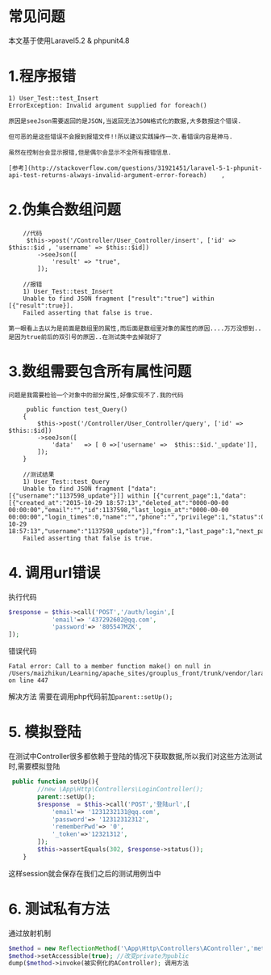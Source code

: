 # 常见问题

本文基于使用Laravel5.2 & phpunit4.8 

# 1.程序报错

	1) User_Test::test_Insert
	ErrorException: Invalid argument supplied for foreach()
	
	原因是seeJson需要返回的是JSON,当返回无法JSON格式化的数据,大多数报这个错误.

	但可恶的是这些错误不会报到报错文件!!所以建议实践操作一次.看错误内容是神马.

	虽然在控制台会显示报错,但是偶尔会显示不全所有报错信息.

	[参考](http://stackoverflow.com/questions/31921451/laravel-5-1-phpunit-api-test-returns-always-invalid-argument-error-foreach)	,

# 2.伪集合数组问题
		
		//代码
		 $this->post('/Controller/User_Controller/insert', ['id' =>  $this::$id , 'username' => $this::$id])
            ->seeJson([
                'result' => "true",
            ]);
		
		//报错
		1) User_Test::test_Insert
		Unable to find JSON fragment ["result":"true"] within [{"result":true}].
		Failed asserting that false is true.
		
	第一眼看上去以为是前面是数组里的属性,而后面是数组里对象的属性的原因....万万没想到..是因为true前后的双引号的原因..在测试类中去掉就好了	
	
# 3.数组需要包含所有属性问题

	问题是我需要检验一个对象中的部分属性,好像实现不了.我的代码
	
		 public function test_Query()
    	{
        	$this->post('/Controller/User_Controller/query', ['id' => $this::$id])
            ->seeJson([
                'data'   => [ 0 =>['username' =>  $this::$id.'_update']],
            ]);
    	}
		
		//测试结果
		1) User_Test::test_Query
		Unable to find JSON fragment ["data":[{"username":"1137598_update"}]] within [{"current_page":1,"data":[{"created_at":"2015-10-29 18:57:13","deleted_at":"0000-00-00 00:00:00","email":"","id":1137598,"last_login_at":"0000-00-00 00:00:00","login_times":0,"name":"","phone":"","privilege":1,"status":0,"updated_at":"2015-10-29 18:57:13","username":"1137598_update"}],"from":1,"last_page":1,"next_page_url":null,"per_page":20,"prev_page_url":null,"to":1,"total":1}].
		Failed asserting that false is true.
        
# 4. 调用url错误

执行代码
```php
$response = $this->call('POST','/auth/login',[
            'email'=> '437292602@qq.com',
            'password'=> '805547MZK',
]);
```

错误代码

```
Fatal error: Call to a member function make() on null in /Users/maizhikun/Learning/apache_sites/grouplus_front/trunk/vendor/laravel/framework/src/Illuminate/Foundation/Testing/Concerns/MakesHttpRequests.php on line 447
```

解决方法
需要在调用php代码前加`parent::setUp();`

# 5. 模拟登陆

在测试中Controller很多都依赖于登陆的情况下获取数据,所以我们对这些方法测试时,需要模拟登陆
```php
 public function setUp(){
        //new \App\Http\Controllers\LoginController();
        parent::setUp();
        $response  = $this->call('POST','登陆url',[
            'email'=> '1231232131@qq.com',
            'password'=> '12312312312',
            'rememberPwd'=> '0',
            '_token'=>'12321312',
        ]);
        $this->assertEquals(302, $response->status());
    }
```

这样session就会保存在我们之后的测试用例当中

# 6. 测试私有方法

通过放射机制

```php
$method = new ReflectionMethod('\App\Http\Controllers\AController','method__');
$method->setAccessible(true); //改变private为public
dump($method->invoke(被实例化的AController); 调用方法
```

